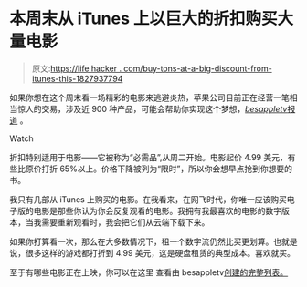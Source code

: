 # 本周末从 iTunes 上以巨大的折扣购买大量电影

> 原文:[https://life hacker . com/buy-tons-at-a-big-discount-from-itunes-this-1827937794](https://lifehacker.com/buy-tons-of-movies-at-a-huge-discount-from-itunes-this-1827937794)

如果你想在这个周末看一场精彩的电影来逃避炎热，苹果公司目前正在经营一笔相当惊人的交易，涉及近 900 种产品，可能会帮助你实现这个梦想，[*besappletv*报道](https://www.bestappletv.com/news/apple-discounts-almost-900-essentials-movies-in-itunes/) 。

Watch

折扣特别适用于电影——它被称为“必需品”,从周二开始。电影起价 4.99 美元，有些比原价打折 65%以上。价格下降被列为“限时”，所以你会想早点抢到你想要的书。

我只有几部从 iTunes 上购买的电影。在我看来，在网飞时代，你唯一应该购买电子版的电影是那些你认为你会反复观看的电影。我拥有我最喜欢的电影的数字版本，当我需要重新观看时，我会把它们从云端下载下来。

如果你打算看一次，那么在大多数情况下，租一个数字流仍然比买更划算。也就是说，很多这样的游戏都打折到 4.99 美元，这是硬盘租赁的典型成本。喜欢就买。

至于有哪些电影正在上映，你可以在这里 查看由 besappletv[创建的完整列表。](https://docs.google.com/spreadsheets/d/1vpGsrW_7cjCRrvkwtES4BNa78H1frEddZ3xpeSFIBhg/edit?usp=sharing)